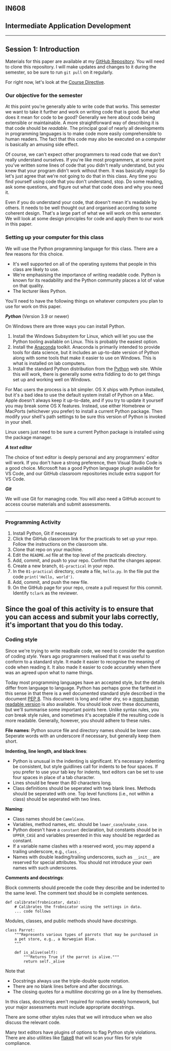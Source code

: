 
## IN608
## Intermediate Application Development
---

## Session 1: Introduction
Materials for this paper are available at my [GitHub Repository](https://github.com/tclark/op-intermediate-app-dev).  You will need to clone this repository. I will make updates and changes to it during the semester, so be sure to run `git pull` on it regularly.

For right now, let's look at the [Course Directive](https://github.com/tclark/op-intermediate-app-dev/raw/main/course_directive/course_directive.pdf).

### Our objective for the semester
At this point you're generally able to write code that works. This semester we want to take it further and work on writing code that is good. But what does it mean for code to be good? Generally we here about code being extensible or maintainable. A more straightforward way of describing it is that code should be *readable*.   The principal goal of nearly all developments in programming languages is to make code more easily comprehensible to human readers. The fact that this code may also be executed on a computer is basically an amusing side effect.

Of course, we can't expect other programmers to read code that we don't really understand ourselves. If you're like most programmers, at some point you've written some lines of code that you didn't really understand, but you knew that your program didn't work without them. It was basically *magic* So let's just agree that we're not going to do that in this class. Any time you find yourself using code that you don't understand, stop. Do some reading, ask some questions, and figure out what that code does and why you need it.

Even if you do understand your code, that doesn't mean it's readable by others. It needs to be well thought out and organised according to some coherent design. That's a large part of what we will work on this semester. We will look at some design principles for code and apply them to our work in this paper.

### Setting up your computer for this class
We will use the Python programming language for this class. There are a few reasons for this choice.
  - It's well supported on all of the operating systems that people in this class are likely to use.
  - We're emphasising the importance of writing readable code. Python is known for its readability and the Python community places a lot of value on that quality.
  - The lecturer likes Python.

  You'll need to have the following things on whatever computers you plan to use for work on this paper.

***Python*** (Version 3.9 or newer)

On Windows there are three ways you can install Python.
  1.  Install the Windows Subsystem for Linux, which will let you use the Python tooling available on Linux. This is probably the easiest option.
  2. Install the [Anaconda](https://www.anaconda.com/products/individual) toolkit. Anaconda is primarily intended to provide tools for data science, but it includes an up-to-date version of Python along with some tools that make it easier to use on Windows. This is what is installed on lab computers.
  3. Install the standard Python distribution from the [Python](https://www.python.org/) web site. While this will work, there is generally some extra fiddling to do to get things set up and working well on Windows.

For Mac users the process is a bit simpler. OS X ships with Python installed, but it's a bad idea to use the default system install of Python on a Mac. Apple doesn't always keep it up-to-date, and if you try to update it yourself you may break some OS X features. Instead, use either Homebrew or MacPorts (whichever you prefer) to install a current Python package. Then modify your shell's path settings to be sure this version of Python is invoked in your shell.

Linux users just need to be sure a current Python package is installed using the package manager.

***A text editor***

The choice of text editor is deeply personal and any programmers' editor will work. If you don't have a strong preference, then Visual Studio Code is a good choice. Microsoft has a good Python language plugin available for VS Code, and our GitHub classroom repositories include extra support for VS Code.

***Git***

We will use Git for managing code. You will also need a GitHub account to access course materials and submit assessments.

---
 ### Programming Activity

  1. Install Python, Git if necessary
  2. Click the GitHub classroom link for the practicals to set up your repo. Follow
     the instructions on the classroom site.
  3. Clone that repo on your machine.
  4. Edit the `README.md` file at the top level of the practicals directory.
  5. Add, commit, and push to your repo. Confirm that the changes appear.
  6. Create a new branch, `01-practical` in your repo.
  7. In the `01-practical` directory, create a file, `hello.py`. In the file put the code 
     `print('Hello, world')`.
  8. Add, commit, and push the new file.
  9. On the GitHub page for your repo, create a pull request for this commit. Identify `tclark` as 
     the reviewer.
  
Since the goal of this activity is to ensure that you can access and submit your labs correctly, it's important that you do this today.
---

### Coding style

Since we're trying to write readbale code, we need to consider the question of coding *style*. Years ago programmers realised that it was useful to conform to a standard style. It made it easier to recognise the meaning of code when reading it. It also made it easier to code accurately when there was an agreed upon what to name things.

Today most programming languages have an accepted style, but the details differ from language to language. Python has perhaps gone the farthest in this sense in that there is a well documented standard style described in the document [PEP 8](https://www.python.org/dev/peps/pep-0008/). This document is long and rather dry, so a [more human readable version](https://pep8.org/) is also available. You should look over these documents, but we'll summarise some important points here. Unlike syntax rules, you *can* break style rules, and sometimes it's acceptable if the resulting code is more readable. Generally, however, you should adhere to these rules.

**File names**: Python source file and directory names should be lower case. Seperate words with an underscore if necessary, but generally keep them short.

**Indenting, line length, and black lines**: 
  - Python is unusual in the indenting is significant. It's necessary indenting be consistent, but style guidlines call for indents to be four spaces. If you prefer to use your tab key for indents, text editors can be set to use four spaces in place of a tab character.
  - Lines should be fewer than 80 characters long.
  - Class definitions should be seperated with two blank lines. Methods should be seperated with one. Top level functions (i.e., not within a class) should be seperated with two lines.
  
 **Naming**:
   - Class names should be `CamelCase`.
   - Variables, method names, etc. should be `lower_case`/`snake_case`.
   - Python doesn't have a `constant` declaration, but constants should be in `UPPER_CASE` and variables presented in this way should be regarded as constant. 
   - If a variable name clashes with a reserved word, you may append a trailing underscore, e.g., `class_`.
   - Names with double leading/trailing underscores, such as `__init__` are reserved for special attributes. You should not introduce your own names with such underscores.

**Comments and docstrings**:

Block comments should precede the code they describe and be indented to the same level. The comment text should be in complete sentences.

```
def calibrate(frobnicator, data):
    # Calibrates the frobnicator using the settings in data.
    ... code follows
```

Modules, classes, and public methods should have *docstrings*.

```
class Parrot:
    """Represents various types of parrots that may be purchased in
    a pet store, e.g., a Norwegian Blue.
    """

    def is_alive(self):
        """Returns True if the parrot is alive."""
        return self._alive
```
Note that 
  - Docstrings always use the triple-double quote notation.
  - There are no blank lines before and after docstrings.
  - The closing quotes for a multiline docstring go on a line by themselves.

In this class, docstrings aren't required for routine weekly homework, but your major assessments must include appropriate docstrings.

There are some other styles rules that we will introduce when we also discuss the relevant code.

Many text editors have plugins of options to flag Python style violations. There are also utilities like [flake8](https://flake8.pycqa.org/en/latest/) that will scan your files for style compliance.

 
